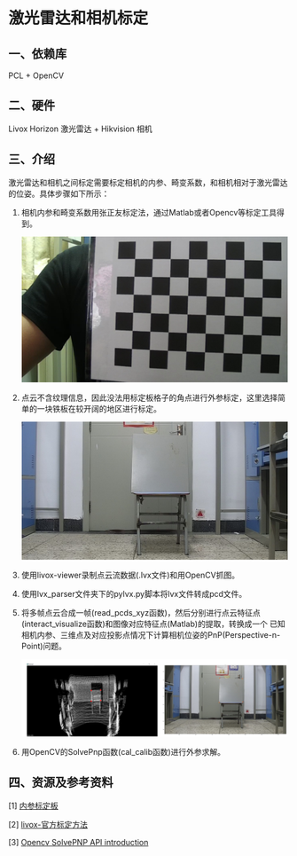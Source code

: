 # 激光雷达和相机标定
## 一、依赖库
PCL + OpenCV

## 二、硬件
Livox Horizon 激光雷达 + Hikvision 相机

## 三、介绍
激光雷达和相机之间标定需要标定相机的内参、畸变系数，和相机相对于激光雷达的位姿。具体步骤如下所示：

1. 相机内参和畸变系数用张正友标定法，通过Matlab或者Opencv等标定工具得到。
    
    ![相机内参和畸变系数标定](./resources/intrinsic.jpg)

2. 点云不含纹理信息，因此没法用标定板格子的角点进行外参标定，这里选择简单的一块铁板在较开阔的地区进行标定。

    ![外参标定板](./resources/2_1.bmp)

3. 使用livox-viewer录制点云流数据(.lvx文件)和用OpenCV抓图。

4. 使用lvx_parser文件夹下的pylvx.py脚本将lvx文件转成pcd文件。

5. 将多帧点云合成一帧(read_pcds_xyz函数)，然后分别进行点云特征点(interact_visualize函数)和图像对应特征点(Matlab)的提取，转换成一个
已知相机内参、三维点及对应投影点情况下计算相机位姿的PnP(Perspective-n-Point)问题。

    ![标定](./resources/calibration.jpg)

6. 用OpenCV的SolvePnp函数(cal_calib函数)进行外参求解。

## 四、资源及参考资料

[1] [内参标定板](./resources/chess_board.png)

[2] [livox-官方标定方法](https://github.com/Livox-SDK/livox_camera_lidar_calibration)

[3] [Opencv SolvePNP API introduction](https://docs.opencv.org/2.4/modules/calib3d/doc/camera_calibration_and_3d_reconstruction.html#bool%20solvePnP)


